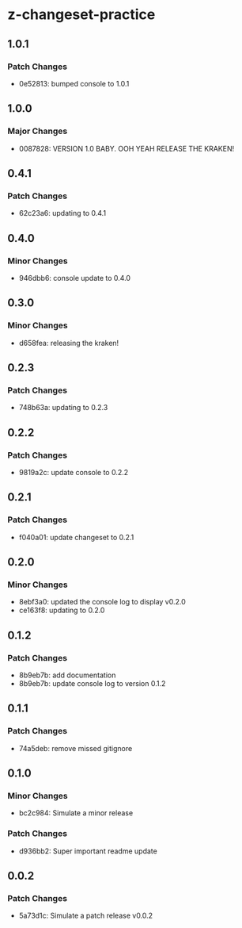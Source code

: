 # z-changeset-practice

## 1.0.1

### Patch Changes

- 0e52813: bumped console to 1.0.1

## 1.0.0

### Major Changes

- 0087828: VERSION 1.0 BABY. OOH YEAH RELEASE THE KRAKEN!

## 0.4.1

### Patch Changes

- 62c23a6: updating to 0.4.1

## 0.4.0

### Minor Changes

- 946dbb6: console update to 0.4.0

## 0.3.0

### Minor Changes

- d658fea: releasing the kraken!

## 0.2.3

### Patch Changes

- 748b63a: updating to 0.2.3

## 0.2.2

### Patch Changes

- 9819a2c: update console to 0.2.2

## 0.2.1

### Patch Changes

- f040a01: update changeset to 0.2.1

## 0.2.0

### Minor Changes

- 8ebf3a0: updated the console log to display v0.2.0
- ce163f8: updating to 0.2.0

## 0.1.2

### Patch Changes

- 8b9eb7b: add documentation
- 8b9eb7b: update console log to version 0.1.2

## 0.1.1

### Patch Changes

- 74a5deb: remove missed gitignore

## 0.1.0

### Minor Changes

- bc2c984: Simulate a minor release

### Patch Changes

- d936bb2: Super important readme update

## 0.0.2

### Patch Changes

- 5a73d1c: Simulate a patch release v0.0.2
